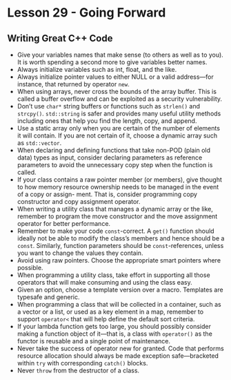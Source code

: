 # Lesson 29 - Going Forward

## Writing Great C++ Code
* Give your variables names that make sense (to others as well as to you). It is worth spending a second more to give variables better names.
* Always initialize variables such as int, float, and the like.
* Always initialize pointer values to either NULL or a valid address—for instance, that returned by operator `new`.
* When using arrays, never cross the bounds of the array buffer. This is called a buffer overflow and can be exploited as a security vulnerability.
* Don’t use `char*` string buffers or functions such as `strlen()` and `strcpy()`. `std::string` is safer and provides many useful utility methods including ones that help you find the length, copy, and append.
* Use a static array only when you are certain of the number of elements it will contain. If you are not certain of it, choose a dynamic array such as `std::vector`.
* When declaring and defining functions that take non-POD (plain old data) types as input, consider declaring parameters as reference parameters to avoid the unnecessary copy step when the function is called.
* If your class contains a raw pointer member (or members), give thought to how memory resource ownership needs to be managed in the event of a copy or assign- ment. That is, consider programming copy constructor and copy assignment operator.
* When writing a utility class that manages a dynamic array or the like, remember to program the move constructor and the move assignment operator for better performance.
* Remember to make your code `const`-correct. A `get()` function should ideally not be able to modify the class’s members and hence should be a `const`. Similarly, function parameters should be `const`-references, unless you want to change the values they contain.
* Avoid using raw pointers. Choose the appropriate smart pointers where possible. 
* When programming a utility class, take effort in supporting all those operators that will make consuming and using the class easy.
* Given an option, choose a template version over a macro. Templates are typesafe and generic.
* When programming a class that will be collected in a container, such as a vector or a list, or used as a key element in a map, remember to support `operator<` that will help define the default sort criteria.
* If your lambda function gets too large, you should possibly consider making a function object of it—that is, a class with `operator()` as the functor is reusable and a single point of maintenance.
* Never take the success of operator new for granted. Code that performs resource allocation should always be made exception safe—bracketed within `try` with corresponding `catch()` blocks.
* Never `throw` from the destructor of a class.
